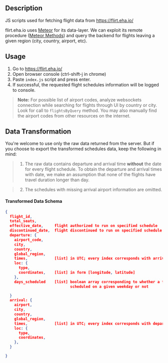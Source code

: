 ## Description

JS scripts used for fetching flight data from <https://flirt.eha.io/>

flirt.eha.io uses [Meteor](https://www.meteor.com/) for its data-layer. We can exploit its remote procedure ([Meteor Methods](https://guide.meteor.com/methods.html)) and query the backend for flights leaving a given region (city, country, airport, etc).

## Usage

 1. Go to <https://flirt.eha.io/>
 2. Open browser console (ctrl-shift-j in chrome)
 3. Paste `index.js` script and press enter.
 4. If successful, the requested flight schedules information will be logged to console.

 > **Note:** For possible list of airport codes, analyze websockets connection while searching for flights through UI by country or city. Look for call to `flightsByQuery` method. You may also manually find the airport codes from other resources on the internet.

## Data Transformation

You're welcome to use only the raw data returned from the server. But if you choose to export the transformed schedules data, keep the following in mind:

> 1. The raw data contains departure and arrival time **without** the date for every flight schedule. To obtain the departure and arrival times with date, we make an assumption that none of the flights have travel duration longer than day.

> 2. The schedules with missing arrival airport information are omitted.

#### Transformed Data Schema

```json
{
  flight_id,
  total_seats,
  effective_date,     flight authorized to run on specified schedule
  discontinued_date,  flight discontinued to run on specified schedule
  departure: {
    airport_code,
    city,
    country,
    global_region,
    times,            [list] in UTC; every index corresponds with arrival.times
    loc: {
      type,
      coordinates,    [list] in form [longitude, latitude]
    },
    days_scheduled    [list] boolean array corresponding to whether a flight
                             scheduled on a given weekday or not

  }
  arrival: {
    airport,
    city,
    country,
    global_region,
    times,            [list] in UTC; every index corresponds with departure.times
    loc: {
      type,
      coordinates,
    },
  }

}
```
